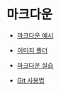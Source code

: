 # 마크다운

- [마크다운 예시](./Markdown/Markdown_prac.md)
- [이미지 폴더](./Markdown/images)
- [마크다운 실습](./Markdown/Markdown_Assignment.md)

- [Git 사용법](./Git/220705_Git_Bash.md)

